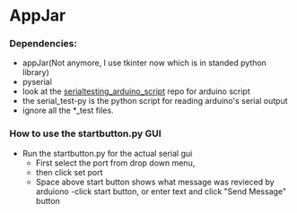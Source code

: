 # AppJar
### Dependencies:
  - appJar(Not anymore, I use tkinter now which is in standed python library)
  - pyserial
  - look at the [serialtesting_arduino_script](https://github.com/ub1999/AppJar/tree/main/serialtesting_arduino_script) repo for arduino script
  - the serial_test-py is the python script for reading arduino's serial output 
  - ignore all the *_test files.
### How to use the startbutton.py GUI
  - Run the startbutton.py for the actual serial gui
    - First select the port from drop down menu, 
    - then click set port 
    - Space above start button shows what message was revieced by arduiono 
    -click start button, or enter text and click "Send Message" button 
